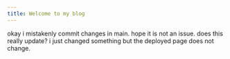 ```yaml
---
title: Welcome to my blog
---
```



okay i mistakenly commit changes in main. hope it is not an issue.
does this really update? i just changed something but the deployed page does not change.

